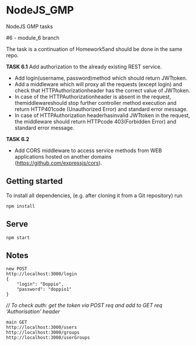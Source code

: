 # NodeJS_GMP

NodeJS GMP tasks

#6  - module_6 branch

The task is a continuation of Homework5and should be done in the same repo.

**TASK 6.1**
Add authorization to the already existing REST service.
* Add login(username, password)method which should return JWTtoken.
* Add a middleware which will proxy all the requests (except login) and check that HTTPAuthorizationheader has the correct value of JWTtoken.
* In case of the HTTPAuthorizationheader is absent in the request, themiddlewareshould stop further controller method execution and return HTTP401code (Unauthorized Error) and standard error message.
* In case of HTTPAuthorization headerhasinvalid JWTtoken in the request, the middleware should return HTTPcode 403(Forbidden Error) and standard error message.

**TASK 6.2**
* Add CORS middleware to access service methods from WEB applications hosted on another domains (https://github.com/expressjs/cors).


## Getting started

To install all dependencies, (e.g. after cloning it from a Git repository) run

```
npm install
```

## Serve

```
npm start
```

## Notes

```
new POST
http://localhost:3000/login
{
    "login": "Doppio",
    "password": "doppio1"
}
```

*// To check auth: get the token via POST req and add to GET req 'Authorisation' header*

```
main GET
http://localhost:3000/users
http://localhost:3000/groups
http://localhost:3000/userGroups
```